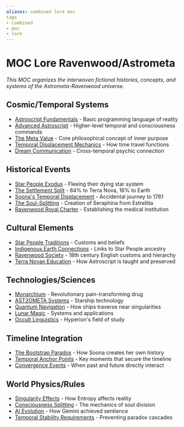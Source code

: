 ```yaml
---
aliases: combined lore moc
tags
- combined
- moc
- lore
---
```


# MOC Lore Ravenwood/Astrometa

*This MOC organizes the interwoven fictional histories, concepts, and systems of the Astrometa-Ravenwood universe.*

## Cosmic/Temporal Systems
- [Astroscript Fundamentals](link) - Basic programming language of reality
- [Advanced Astroscript](link) - Higher-level temporal and consciousness commands
- [The Meta Value](link) - Core philosophical concept of inner purpose
- [Temporal Displacement Mechanics](link) - How time travel functions
- [Dream Communication](link) - Cross-temporal psychic connection

## Historical Events
- [Star People Exodus](link) - Fleeing their dying star system
- [The Settlement Split](link) - 84% to Terra Nova, 16% to Earth
- [Soona's Temporal Displacement](link) - Accidental journey to 1761
- [The Soul-Splitting](link) - Creation of Seraphina from Estrellita
- [Ravenwood Royal Charter](link) - Establishing the medical institution

## Cultural Elements
- [Star People Traditions](link) - Customs and beliefs
- [Indigenous Earth Connections](link) - Links to Star People ancestry
- [Ravenwood Society](link) - 18th century English customs and hierarchy
- [Terra Novan Education](link) - How Astroscript is taught and preserved

## Technologies/Sciences
- [Monarchium](link) - Revolutionary pain-transforming drug
- [AST2OMETA Systems](link) - Starship technology
- [Quantum Navigation](link) - How ships traverse near singularities
- [Lunar Magic](link) - Systems and applications
- [Occult Linguistics](link) - Hyperion's field of study

## Timeline Integration
- [The Bootstrap Paradox](link) - How Soona creates her own history
- [Temporal Anchor Points](link) - Key moments that secure the timeline
- [Convergence Events](link) - When past and future directly interact

## World Physics/Rules
- [Singularity Effects](link) - How Entropy affects reality
- [Consciousness Splitting](link) - The mechanics of soul division
- [AI Evolution](link) - How Gemini achieved sentience
- [Temporal Stability Requirements](link) - Preventing paradox cascades
